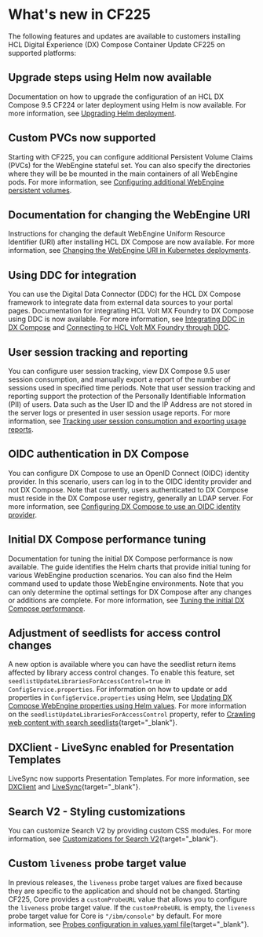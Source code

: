# What's new in CF225

The following features and updates are available to customers installing HCL Digital Experience (DX) Compose Container Update CF225 on supported platforms:

## Upgrade steps using Helm now available

Documentation on how to upgrade the configuration of an HCL DX Compose 9.5 CF224 or later deployment using Helm is now available. For more information, see [Upgrading Helm deployment](../deploy_dx/install/kubernetes_deployment/update_helm_deployment.md).

## Custom PVCs now supported

Starting with CF225, you can configure additional Persistent Volume Claims (PVCs) for the WebEngine stateful set. You can also specify the directories where they will be be mounted in the main containers of all WebEngine pods. For more information, see [Configuring additional WebEngine persistent volumes](../deploy_dx/install/kubernetes_deployment/preparation/mandatory_tasks/prepare_persistent_volume_claims.md#configuring-additional-webengine-persistent-volumes).

## Documentation for changing the WebEngine URI

Instructions for changing the default WebEngine Uniform Resource Identifier (URI) after installing HCL DX Compose are now available. For more information, see [Changing the WebEngine URI in Kubernetes deployments](../deploy_dx/manage/cfg_webengine/changing_portal_uri_in_kubernetes.md).

## Using DDC for integration

You can use the Digital Data Connector (DDC) for the HCL DX Compose framework to integrate data from external data sources to your portal pages. Documentation for integrating HCL Volt MX Foundry to DX Compose using DDC is now available. For more information, see [Integrating DDC in DX Compose](../deploy_dx/manage/cfg_dx_compose/integrate_ddc/index.md) and [Connecting to HCL Volt MX Foundry through DDC](../deploy_dx/manage/cfg_dx_compose/integrate_ddc/integrating_voltmx_foundry/index.md).

## User session tracking and reporting

You can configure user session tracking, view DX Compose 9.5 user session consumption, and manually export a report of the number of sessions used in specified time periods. Note that user session tracking and reporting support the protection of the Personally Identifiable Information (PII) of users. Data such as the User ID and the IP Address are not stored in the server logs or presented in user session usage reports. For more information, see [Tracking user session consumption and exporting usage reports](../getting_started/download/export_usage_report.md).

## OIDC authentication in DX Compose

You can configure DX Compose to use an OpenID Connect (OIDC) identity provider. In this scenario, users can log in to the OIDC identity provider and not DX Compose. Note that currently, users authenticated to DX Compose must reside in the DX Compose user registry, generally an LDAP server. For more information, see [Configuring DX Compose to use an OIDC identity provider](../deploy_dx/manage/cfg_webengine/configure_compose_to_use_oidc.md).

## Initial DX Compose performance tuning

Documentation for tuning the initial DX Compose performance is now available. The guide identifies the Helm charts that provide initial tuning for various WebEngine production scenarios. You can also find the Helm command used to update those WebEngine environments. Note that you can only determine the optimal settings for DX Compose after any changes or additions are complete. For more information, see [Tuning the initial DX Compose performance](../deploy_dx/manage/cfg_webengine/tune_initial_portal_performance.md).

## Adjustment of seedlists for access control changes

A new option is available where you can have the seedlist return items affected by library access control changes. To enable this feature, set `seedlistUpdateLibrariesForAccessControl=true` in `ConfigService.properties`. For information on how to update or add properties in `ConfigService.properties` using Helm, see [Updating DX Compose WebEngine properties using Helm values](../deploy_dx/manage/cfg_webengine/update_properties_with_helm.md). For more information on the `seedlistUpdateLibrariesForAccessControl` property, refer to [Crawling web content with search seedlists](https://help.hcl-software.com/digital-experience/9.5/latest/build_sites/search/crawling_webcontent_seedbase/){target="_blank"}.

## DXClient - LiveSync enabled for Presentation Templates

LiveSync now supports Presentation Templates. For more information, see [DXClient](https://help.hcl-software.com/digital-experience/9.5/latest/extend_dx/development_tools/dxclient/) and [LiveSync](https://help.hcl-software.com/digital-experience/9.5/latest/extend_dx/development_tools/dxclient/dxclient_artifact_types/livesync/){target="_blank"}.

## Search V2 - Styling customizations

You can customize Search V2 by providing custom CSS modules. For more information, see [Customizations for Search V2](https://help.hcl-software.com/digital-experience/9.5/latest/build_sites/search_v2/customizations/){target="_blank"}.

## Custom `liveness` probe target value

In previous releases, the `liveness` probe target values are fixed because they are specific to the application and should not be changed. Starting CF225, Core provides a `customProbeURL` value that allows you to configure the `liveness` probe target value. If the `customProbeURL` is empty, the `liveness` probe target value for Core is `"/ibm/console"` by default. For more information, see [Probes configuration in values.yaml file](https://help.hcl-software.com/digital-experience/9.5/latest/deployment/install/container/helm_deployment/preparation/mandatory_tasks/probes_configuration/){target="_blank"}.
